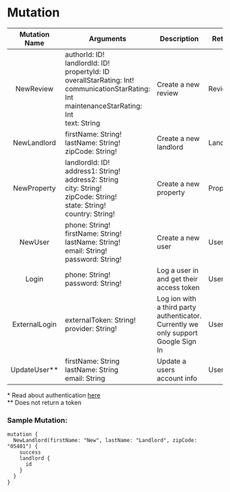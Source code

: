 # Mutation


| Mutation Name | Arguments                                                                                                                                                                 | Description                                                                       | Return Type    | Authentication Required* |
| :-----------: | ------------------------------------------------------------------------------------------------------------------------------------------------------------------------- | --------------------------------------------------------------------------------- | -------------- | ------------------------ |
|   NewReview   | authorId: ID! <br/>landlordId: ID!<br/> propertyId: ID<br/> overallStarRating: Int!<br/> communicationStarRating: Int <br/> maintenanceStarRating: Int <br/> text: String | Create a new review                                                               | ReviewResult   | Yes                      |
|  NewLandlord  | firstName: String! <br/>lastName: String!<br/> zipCode: String!<br/>                                                                                                      | Create a new landlord                                                             | LandlordResult | Yes                      |
|  NewProperty  | landlordId: ID! <br/>address1: String!<br/> address2: String<br/> city: String!<br/> zipCode: String! <br/> state: String! <br/> country: String!                         | Create a new property                                                             | PropertyResult | Yes                      |
|    NewUser    | phone: String! <br/>firstName: String!<br/> lastName: String!<br/> email: String!<br/> password: String!                                                                  | Create a new user                                                                 | UserResult     | No                       |
|     Login     | phone: String! <br/>password: String!                                                                                                                                     | Log a user in and get their access token                                          | UserResult     | No                       |
| ExternalLogin | externalToken: String! <br /> provider: String!                                                                                                                           | Log ion with a third party authenticator. Currently we only support Google Sign In | UserResult     | No                       |
| UpdateUser**  | firstName: String <br/>lastName: String <br /> email: String                                                                                                              | Update a users account info                                                       | UserResult     | Yes                      |

\* Read about authentication [here](authentication.md)  
** Does not return a token

### Sample Mutation:

```
mutation {
  NewLandlord(firstName: "New", lastName: "Landlord", zipCode: "05401") {
    success
    landlord {
      id
    }
  }
}
```